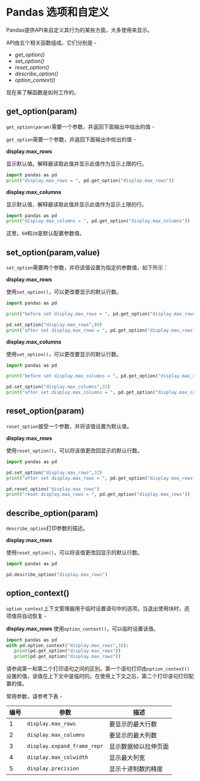 # Pandas 选项和自定义

Pandas提供API来自定义其行为的某些方面，大多使用来显示。

API由五个相关函数组成。它们分别是 -

- *get_option()*
- *set_option()*
- *reset_option()*
- *describe_option()*
- *option_context()*

现在来了解函数是如何工作的。

## get_option(param)

`get_option(param)`需要一个参数，并返回下面输出中给出的值 -

`get_option`需要一个参数，并返回下面输出中给出的值 -

**display.max_rows**

显示默认值。解释器读取此值并显示此值作为显示上限的行。

```python
import pandas as pd
print("display.max_rows = ", pd.get_option("display.max_rows"))
```

**display.max_columns**

显示默认值，解释器读取此值并显示此值作为显示上限的行。

```python
import pandas as pd
print("display.max_columns = ", pd.get_option("display.max_columns"))
```

这里，`60`和`20`是默认配置参数值。

## set_option(param,value)

`set_option`需要两个参数，并将该值设置为指定的参数值，如下所示：

**display.max_rows**

使用`set_option()`，可以更改要显示的默认行数。

```python
import pandas as pd

print("before set display.max_rows = ", pd.get_option("display.max_rows")) 

pd.set_option("display.max_rows",80)
print("after set display.max_rows = ", pd.get_option("display.max_rows"))
```

**display.max_columns**

使用`set_option()`，可以更改要显示的默认行数。

```python
import pandas as pd

print("before set display.max_columns = ", pd.get_option("display.max_columns")) 

pd.set_option("display.max_columns",32)
print("after set display.max_columns = ", pd.get_option("display.max_columns"))
```

## reset_option(param)

`reset_option`接受一个参数，并将该值设置为默认值。

**display.max_rows**

使用`reset_option()`，可以将该值更改回显示的默认行数。

```python
import pandas as pd

pd.set_option("display.max_rows",32)
print("after set display.max_rows = ", pd.get_option("display.max_rows")) 

pd.reset_option("display.max_rows")
print("reset display.max_rows = ", pd.get_option("display.max_rows"))
```

## describe_option(param)

`describe_option`打印参数的描述。

**display.max_rows**

使用`reset_option()`，可以将该值更改回显示的默认行数。

```python
import pandas as pd

pd.describe_option("display.max_rows")
```

## option_context()

`option_context`上下文管理器用于临时设置语句中的选项。当退出使用块时，选项值将自动恢复 -

**display.max_rows**
使用`option_context()`，可以临时设置该值。

```python
import pandas as pd
with pd.option_context("display.max_rows",10):
   print(pd.get_option("display.max_rows"))
   print(pd.get_option("display.max_rows"))
```

请参阅第一和第二个打印语句之间的区别。第一个语句打印由`option_context()`设置的值，该值在上下文中是临时的。在使用上下文之后，第二个打印语句打印配置的值。

常用参数，请参考下表 - 

| 编号 | 参数                        | 描述                 |
| ---- | --------------------------- | -------------------- |
| 1    | `display.max_rows`          | 要显示的最大行数     |
| 2    | `display.max_columns`       | 要显示的最大列数     |
| 3    | `display.expand_frame_repr` | 显示数据帧以拉伸页面 |
| 4    | `display.max_colwidth`      | 显示最大列宽         |
| 5    | `display.precision`         | 显示十进制数的精度   |